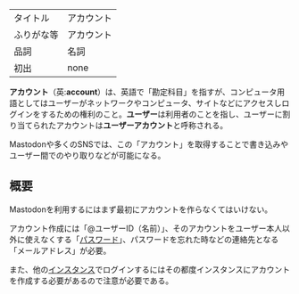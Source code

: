<div>

|            |            |
|------------|------------|
| タイトル   | アカウント |
| ふりがな等 | アカウント |
| 品詞       | 名詞       |
| 初出       | none       |

  
**アカウント**（英:**account**）は、英語で「勘定科目」を指すが、コンピュータ用語としてはユーザーがネットワークやコンピュータ、サイトなどにアクセスしログインをするための権利のこと。**ユーザー**は利用者のことを指し、ユーザーに割り当てられたアカウントは**ユーザーアカウント**と呼称される。

Mastodonや多くのSNSでは、この「アカウント」を取得することで書き込みやユーザー間でのやり取りなどが可能になる。

## 概要

Mastodonを利用するにはまず最初にアカウントを作らなくてはいけない。

アカウント作成には「@ユーザーID（名前）」、そのアカウントをユーザー本人以外に使えなくする「[パスワード](/%E3%83%91%E3%82%B9%E3%83%AF%E3%83%BC%E3%83%89 "パスワード (存在しないページ)")」、パスワードを忘れた時などの連絡先となる「メールアドレス」が必要。

また、他の[インスタンス](/%E3%82%A4%E3%83%B3%E3%82%B9%E3%82%BF%E3%83%B3%E3%82%B9 "インスタンス")でログインするにはその都度インスタンスにアカウントを作成する必要があるので注意が必要である。

</div>
